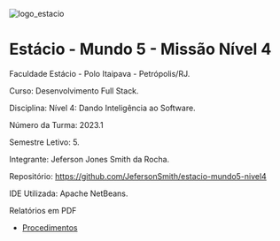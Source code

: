 ![logo_estacio](https://github.com/JefersonSmith/estacio-mundo3-nivel1/assets/123952270/06e97046-048c-44b8-bd22-3dbd7963e864)

<h1>Estácio - Mundo 5 - Missão Nível 4</h1>



Faculdade Estácio - Polo Itaipava - Petrópolis/RJ.
 
Curso: Desenvolvimento Full Stack.
 
Disciplina: Nível 4: Dando Inteligência ao Software.
 
Número da Turma: 2023.1
 
Semestre Letivo: 5.

Integrante: Jeferson Jones Smith da Rocha.

Repositório: https://github.com/JefersonSmith/estacio-mundo5-nivel4

IDE Utilizada: Apache NetBeans.

Relatórios em PDF
* [Procedimentos](https://github.com/JefersonSmith/estacio-mundo5-nivel4/blob/main/Procedimentos.pdf)








